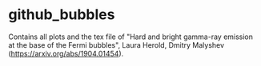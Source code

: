 # github_bubbles

Contains all plots and the tex file of "Hard and bright gamma-ray emission at the base of the Fermi bubbles", Laura Herold, Dmitry Malyshev (https://arxiv.org/abs/1904.01454).
